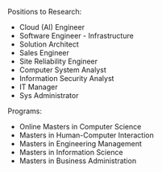 Positions to Research:
- Cloud (AI) Engineer
- Software Engineer - Infrastructure
- Solution Architect
- Sales Engineer
- Site Reliability Engineer
- Computer System Analyst
- Information Security Analyst
- IT Manager
- Sys Administrator

Programs:
- Online Masters in Computer Science
- Masters in Human-Computer Interaction
- Masters in Engineering Management
- Masters in Information Science
- Masters in Business Administration
